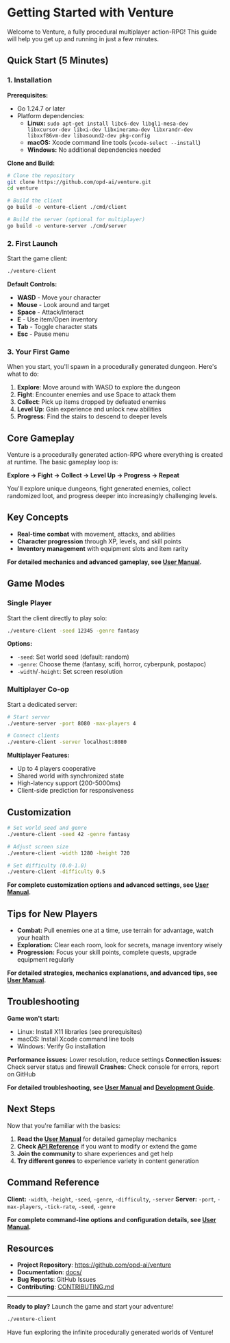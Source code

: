 # Getting Started with Venture

Welcome to Venture, a fully procedural multiplayer action-RPG! This guide will help you get up and running in just a few minutes.

## Quick Start (5 Minutes)

### 1. Installation

**Prerequisites:**
- Go 1.24.7 or later
- Platform dependencies:
  - **Linux:** `sudo apt-get install libc6-dev libgl1-mesa-dev libxcursor-dev libxi-dev libxinerama-dev libxrandr-dev libxxf86vm-dev libasound2-dev pkg-config`
  - **macOS:** Xcode command line tools (`xcode-select --install`)
  - **Windows:** No additional dependencies needed

**Clone and Build:**
```bash
# Clone the repository
git clone https://github.com/opd-ai/venture.git
cd venture

# Build the client
go build -o venture-client ./cmd/client

# Build the server (optional for multiplayer)
go build -o venture-server ./cmd/server
```

### 2. First Launch

Start the game client:
```bash
./venture-client
```

**Default Controls:**
- **WASD** - Move your character
- **Mouse** - Look around and target
- **Space** - Attack/Interact
- **E** - Use item/Open inventory
- **Tab** - Toggle character stats
- **Esc** - Pause menu

### 3. Your First Game

When you start, you'll spawn in a procedurally generated dungeon. Here's what to do:

1. **Explore**: Move around with WASD to explore the dungeon
2. **Fight**: Encounter enemies and use Space to attack them
3. **Collect**: Pick up items dropped by defeated enemies
4. **Level Up**: Gain experience and unlock new abilities
5. **Progress**: Find the stairs to descend to deeper levels

## Core Gameplay

Venture is a procedurally generated action-RPG where everything is created at runtime. The basic gameplay loop is:

**Explore → Fight → Collect → Level Up → Progress → Repeat**

You'll explore unique dungeons, fight generated enemies, collect randomized loot, and progress deeper into increasingly challenging levels.

## Key Concepts

- **Real-time combat** with movement, attacks, and abilities
- **Character progression** through XP, levels, and skill points  
- **Inventory management** with equipment slots and item rarity

**For detailed mechanics and advanced gameplay, see [User Manual](USER_MANUAL.md).**

## Game Modes

### Single Player

Start the client directly to play solo:
```bash
./venture-client -seed 12345 -genre fantasy
```

**Options:**
- `-seed`: Set world seed (default: random)
- `-genre`: Choose theme (fantasy, scifi, horror, cyberpunk, postapoc)
- `-width`/`-height`: Set screen resolution

### Multiplayer Co-op

Start a dedicated server:
```bash
# Start server
./venture-server -port 8080 -max-players 4

# Connect clients
./venture-client -server localhost:8080
```

**Multiplayer Features:**
- Up to 4 players cooperative
- Shared world with synchronized state
- High-latency support (200-5000ms)
- Client-side prediction for responsiveness

## Customization

```bash
# Set world seed and genre
./venture-client -seed 42 -genre fantasy

# Adjust screen size
./venture-client -width 1280 -height 720

# Set difficulty (0.0-1.0)
./venture-client -difficulty 0.5
```

**For complete customization options and advanced settings, see [User Manual](USER_MANUAL.md).**

## Tips for New Players

- **Combat:** Pull enemies one at a time, use terrain for advantage, watch your health
- **Exploration:** Clear each room, look for secrets, manage inventory wisely
- **Progression:** Focus your skill points, complete quests, upgrade equipment regularly

**For detailed strategies, mechanics explanations, and advanced tips, see [User Manual](USER_MANUAL.md).**

## Troubleshooting

**Game won't start:**
- Linux: Install X11 libraries (see prerequisites)
- macOS: Install Xcode command line tools
- Windows: Verify Go installation

**Performance issues:** Lower resolution, reduce settings
**Connection issues:** Check server status and firewall
**Crashes:** Check console for errors, report on GitHub

**For detailed troubleshooting, see [User Manual](USER_MANUAL.md) and [Development Guide](DEVELOPMENT.md).**

## Next Steps

Now that you're familiar with the basics:

1. **Read the [User Manual](USER_MANUAL.md)** for detailed gameplay mechanics
2. **Check [API Reference](API_REFERENCE.md)** if you want to modify or extend the game
3. **Join the community** to share experiences and get help
4. **Try different genres** to experience variety in content generation

## Command Reference

**Client:** `-width`, `-height`, `-seed`, `-genre`, `-difficulty`, `-server`
**Server:** `-port`, `-max-players`, `-tick-rate`, `-seed`, `-genre`

**For complete command-line options and configuration details, see [User Manual](USER_MANUAL.md).**

## Resources

- **Project Repository**: https://github.com/opd-ai/venture
- **Documentation**: [docs/](.)
- **Bug Reports**: GitHub Issues
- **Contributing**: [CONTRIBUTING.md](CONTRIBUTING.md)

---

**Ready to play?** Launch the game and start your adventure!

```bash
./venture-client
```

Have fun exploring the infinite procedurally generated worlds of Venture!
